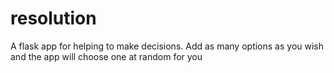 # resolution

A flask app for helping to make decisions. Add as many options as you wish and the app will choose one at random for you
